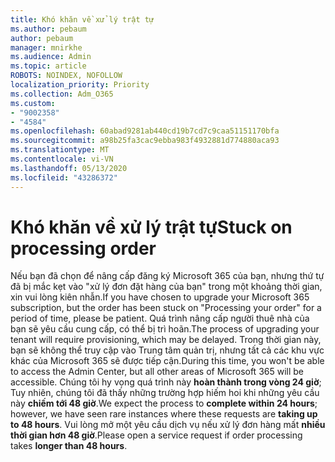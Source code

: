 ```yaml
---
title: Khó khăn về xử lý trật tự
ms.author: pebaum
author: pebaum
manager: mnirkhe
ms.audience: Admin
ms.topic: article
ROBOTS: NOINDEX, NOFOLLOW
localization_priority: Priority
ms.collection: Adm_O365
ms.custom:
- "9002358"
- "4584"
ms.openlocfilehash: 60abad9281ab440cd19b7cd7c9caa51151170bfa
ms.sourcegitcommit: a98b25fa3cac9ebba983f4932881d774880aca93
ms.translationtype: MT
ms.contentlocale: vi-VN
ms.lasthandoff: 05/13/2020
ms.locfileid: "43286372"
---
```

# <a name="stuck-on-processing-order"></a><span data-ttu-id="42b7d-102">Khó khăn về xử lý trật tự</span><span class="sxs-lookup"><span data-stu-id="42b7d-102">Stuck on processing order</span></span>

<span data-ttu-id="42b7d-103">Nếu bạn đã chọn để nâng cấp đăng ký Microsoft 365 của bạn, nhưng thứ tự đã bị mắc kẹt vào "xử lý đơn đặt hàng của bạn" trong một khoảng thời gian, xin vui lòng kiên nhẫn.</span><span class="sxs-lookup"><span data-stu-id="42b7d-103">If you have chosen to upgrade your Microsoft 365 subscription, but the order has been stuck on "Processing your order" for a period of time, please be patient.</span></span> <span data-ttu-id="42b7d-104">Quá trình nâng cấp người thuê nhà của bạn sẽ yêu cầu cung cấp, có thể bị trì hoãn.</span><span class="sxs-lookup"><span data-stu-id="42b7d-104">The process of upgrading your tenant will require provisioning, which may be delayed.</span></span> <span data-ttu-id="42b7d-105">Trong thời gian này, bạn sẽ không thể truy cập vào Trung tâm quản trị, nhưng tất cả các khu vực khác của Microsoft 365 sẽ được tiếp cận.</span><span class="sxs-lookup"><span data-stu-id="42b7d-105">During this time, you won't be able to access the Admin Center, but all other areas of Microsoft 365 will be accessible.</span></span> <span data-ttu-id="42b7d-106">Chúng tôi hy vọng quá trình này **hoàn thành trong vòng 24 giờ**; Tuy nhiên, chúng tôi đã thấy những trường hợp hiếm hoi khi những yêu cầu này **chiếm tới 48 giờ**.</span><span class="sxs-lookup"><span data-stu-id="42b7d-106">We expect the process to **complete within 24 hours**; however, we have seen rare instances where these requests are **taking up to 48 hours**.</span></span> <span data-ttu-id="42b7d-107">Vui lòng mở một yêu cầu dịch vụ nếu xử lý đơn hàng mất **nhiều thời gian hơn 48 giờ**.</span><span class="sxs-lookup"><span data-stu-id="42b7d-107">Please open a service request if order processing takes **longer than 48 hours**.</span></span>
